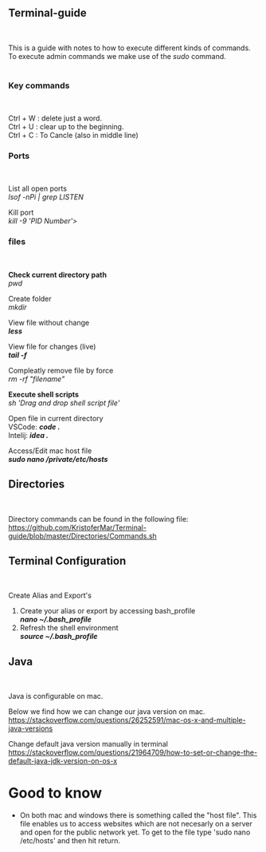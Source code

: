 <h2>Terminal-guide</h2> <br>

This is a guide with notes to how to execute different kinds of commands. <br>
To execute admin commands we make use of the <i>sudo</i> command. <br><br>

<h3>Key commands</h3> <br>

Ctrl + W : delete just a word. <br>
Ctrl + U : clear up to the beginning. <br>
Ctrl + C : To Cancle (also in middle line) <br>

<h3>Ports</h3> <br>

List all open ports <br>
<i> lsof -nPi | grep LISTEN </i>

Kill port <br>
<i> kill -9 'PID Number'> </i>


<h3>files</h3> <br>

<b>Check current directory path<br> </b>
<i>pwd</i>

Create folder <br>
<i>mkdir</i>

View file without change <br>
<b><i>less</i></b>

View file for changes (live) <br>
<b><i>tail -f </i></b>

Compleatly remove file by force <br>
<i> rm -rf "filename" </i>

<b>Execute shell scripts <br></b>
<i>sh 'Drag and drop shell script file' </i>

Open file in current directory <br>
VSCode: <b><i>code .</i></b> <br>
Intelij: <b><i>idea .</i></b>

Access/Edit mac host file <br>
<b><i>sudo nano /private/etc/hosts</i></b>

<h2>Directories</h2> <br>

Directory commands can be found in the following file: <br>
https://github.com/KristoferMar/Terminal-guide/blob/master/Directories/Commands.sh


<h2>Terminal Configuration</h2> <br>

Create Alias and Export's<br>
1. Create your alias or export by accessing bash_profile<br>
<b><i>nano ~/.bash_profile</i></b> <br>
2. Refresh the shell environment <br>
<b><i>source ~/.bash_profile</i></b>

<h2>Java</h2> <br>

Java is configurable on mac. <br>

Below we find how we can change our java version on mac. <br>
https://stackoverflow.com/questions/26252591/mac-os-x-and-multiple-java-versions <br>

Change default java version manually in terminal <br>
https://stackoverflow.com/questions/21964709/how-to-set-or-change-the-default-java-jdk-version-on-os-x

# Good to know  <br>
- On both mac and windows there is something called the "host file". This file enables us to access websites which are not necesarly on a server and open for the public network yet. To get to the file type 'sudo nano /etc/hosts' and then hit return.
